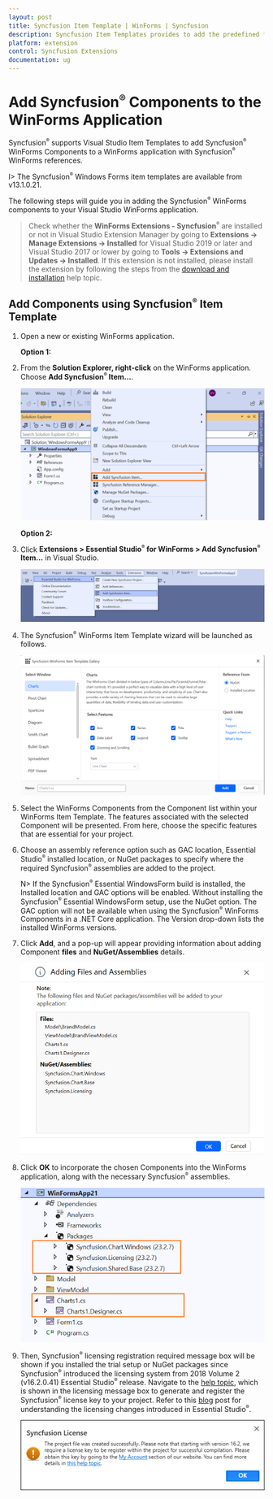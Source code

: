 ```yaml
---
layout: post
title: Syncfusion Item Template | WinForms | Syncfusion
description: Syncfusion Item Templates provides to add the predefined forms with Syncfusion component in Windows Forms application.
platform: extension
control: Syncfusion Extensions
documentation: ug
---
```


# Add Syncfusion<sup style="font-size:70%">&reg;</sup> Components to the WinForms Application

Syncfusion<sup style="font-size:70%">&reg;</sup> supports Visual Studio Item Templates to add Syncfusion<sup style="font-size:70%">&reg;</sup> WinForms Components to a WinForms application with Syncfusion<sup style="font-size:70%">&reg;</sup> WinForms references. 

I> The Syncfusion<sup style="font-size:70%">&reg;</sup> Windows Forms item templates are available from v13.1.0.21.

The following steps will guide you in adding the Syncfusion<sup style="font-size:70%">&reg;</sup> WinForms components to your Visual Studio WinForms application.

> Check whether the **WinForms Extensions - Syncfusion<sup style="font-size:70%">&reg;</sup>** are installed or not in Visual Studio Extension Manager by going to **Extensions -> Manage Extensions -> Installed** for Visual Studio 2019 or later and Visual Studio 2017 or lower by going to **Tools -> Extensions and Updates -> Installed**. If this extension is not installed, please install the extension by following the steps from the [download and installation](https://help.Syncfusion.com/windowsforms/visual-studio-integration/download-and-installation) help topic.

## Add Components using Syncfusion<sup style="font-size:70%">&reg;</sup> Item Template

1.	Open a new or existing WinForms application.

	**Option 1:**

2.	From the **Solution Explorer, right-click** on the WinForms application. Choose **Add Syncfusion<sup style="font-size:70%">&reg;</sup> Item...**.

	![Choose Add Syncfusion Item option from right click project](Item-Template-images/Add-Syncfusion-item.png)

	**Option 2:**

3.	Click **Extensions > Essential Studio<sup style="font-size:70%">&reg;</sup> for WinForms > Add Syncfusion<sup style="font-size:70%">&reg;</sup> Item…** in Visual Studio.

	![Choose Add Syncfusion Item option from menu](Item-Template-images/Add-item.png)


4.	The Syncfusion<sup style="font-size:70%">&reg;</sup> WinForms Item Template wizard will be launched as follows.

	![Syncfusion WinForms Item template Components](Item-Template-images/Add-Syncfusion-ui.png)

5.	Select the WinForms Components from the Component list within your WinForms Item Template. The features associated with the selected Component will be presented. From here, 		choose the specific features that are essential for your project.

6.	Choose an assembly reference option such as GAC location, Essential Studio<sup style="font-size:70%">&reg;</sup> installed location, or NuGet packages to specify where the required Syncfusion<sup style="font-size:70%">&reg;</sup> assemblies 	are added to the project.

	N> If the Syncfusion<sup style="font-size:70%">&reg;</sup> Essential WindowsForm build is installed, the Installed location and GAC options will be enabled. Without installing the Syncfusion<sup style="font-size:70%">&reg;</sup> Essential WindowsForm setup, use the NuGet option. The GAC option will not be available when using the Syncfusion<sup style="font-size:70%">&reg;</sup> WinForms Components in a .NET Core application. The Version drop-down lists the installed WinForms versions.

7.  Click **Add**, and a pop-up will appear providing information about adding Component **files** and **NuGet/Assemblies** details.

	![Syncfusion WinForms Item template details](Item-Template-images/Add-Syncfusion-item-3.png)	

8.	Click **OK** to incorporate the chosen Components into the WinForms application, along with the necessary Syncfusion<sup style="font-size:70%">&reg;</sup> assemblies.

	![Syncfusion WinForms Item template Gallery](Item-Template-images/Add-Syncfusion-item-details.png)

9.	Then, Syncfusion<sup style="font-size:70%">&reg;</sup> licensing registration required message box will be shown if you installed the trial setup or NuGet packages since Syncfusion<sup style="font-size:70%">&reg;</sup> introduced the 			licensing system from 2018 Volume 2 (v16.2.0.41) Essential Studio<sup style="font-size:70%">&reg;</sup> release. Navigate to the [help topic](https://help.Syncfusion.com/common/essential-studio/licensing/license-key#how-to-generate-Syncfusion-license-key), which is shown in the licensing message box to generate and register the Syncfusion<sup style="font-size:70%">&reg;</sup> license key to 		your project. Refer to this [blog](https://blog.Syncfusion.com/post/Whats-New-in-2018-Volume-2-Licensing-Changes-in-the-1620x-Version-of-Essential-Studio.aspx) post 	 for understanding the licensing changes introduced in Essential Studio<sup style="font-size:70%">&reg;</sup>.

    ![Syncfusion WinForms Item template Gallery](Item-Template-images/Syncfusion-Item-Template-Gallery-7.png)